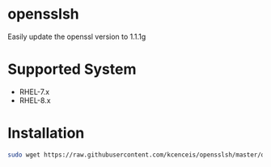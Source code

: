 # opensslsh
Easily update the openssl version to 1.1.1g

# Supported System
- RHEL-7.x
- RHEL-8.x

Installation
============
```bash
sudo wget https://raw.githubusercontent.com/kcenceis/opensslsh/master/openssl.sh && bash openssl.sh
